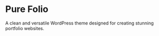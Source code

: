 # Pure Folio
A clean and versatile WordPress theme designed for creating stunning portfolio websites.
